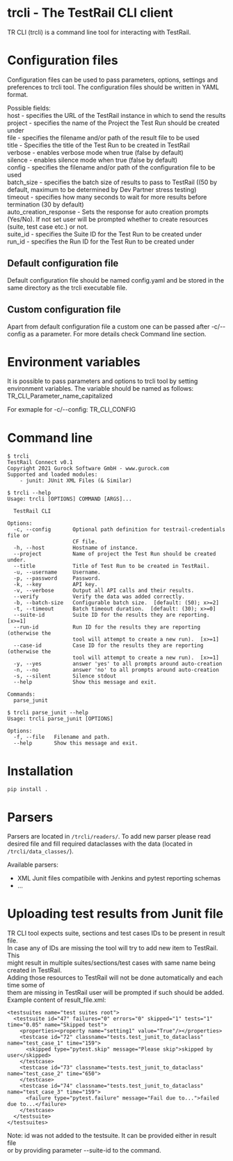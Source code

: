 trcli - The TestRail CLI client
================================
TR CLI (trcli) is a command line tool for interacting with TestRail.

Configuration files
===================
Configuration files can be used to pass parameters, options, settings
and preferences to trcli tool. The configuration files should be written in YAML format.

Possible fields:<br>
host - specifies the URL of the TestRail instance in which to send the results<br>
project - specifies the name of the Project the Test Run should be created under<br>
file - specifies the filename and/or path of the result file to be used<br>
title -  Specifies the title of the Test Run to be created in TestRail<br>
verbose - enables verbose mode when true (false by default)<br>
silence - enables silence mode when true (false by default)<br>
config - specifies the filename and/or path of the configuration file to be used<br>
batch_size - specifies the batch size of results to pass to TestRail ((50 by default, maximum to be determined by Dev Partner stress testing)<br>
timeout - specifies how many seconds to wait for more results before termination (30 by default)<br>
auto_creation_response - Sets the response for auto creation prompts (Yes/No). If not set user will be prompted whether to create resources (suite, test case etc.) or not.<br>
suite_id - specifies the Suite ID for the Test Run to be created under<br>
run_id - specifies the Run ID for the Test Run to be created under<br>

Default configuration file
--------------------------
Default configuration file should be named config.yaml and be stored in the same directory
as the trcli executable file.

Custom configuration file
-------------------------
Apart from default configuration file a custom one can be passed after -c/--config
as a parameter. For more details check Command line section.

Environment variables
=====================
It is possible to pass parameters and options to trcli tool by setting environment variables.
The variable should be named as follows: TR_CLI_Parameter_name_capitalized

For exmaple for -c/--config: TR_CLI_CONFIG

Command line
============
```
$ trcli
TestRail Connect v0.1
Copyright 2021 Gurock Software GmbH - www.gurock.com
Supported and loaded modules:
    - junit: JUnit XML Files (& Similar)
```

```
$ trcli --help
Usage: trcli [OPTIONS] COMMAND [ARGS]...

  TestRail CLI

Options:
  -c, --config       Optional path definition for testrail-credentials file or
                     CF file.
  -h, --host         Hostname of instance.
  --project          Name of project the Test Run should be created under.
  --title            Title of Test Run to be created in TestRail.
  -u, --username     Username.
  -p, --password     Password.
  -k, --key          API key.
  -v, --verbose      Output all API calls and their results.
  --verify           Verify the data was added correctly.
  -b, --batch-size   Configurable batch size.  [default: (50); x>=2]
  -t, --timeout      Batch timeout duration.  [default: (30); x>=0]
  --suite-id         Suite ID for the results they are reporting.  [x>=1]
  --run-id           Run ID for the results they are reporting (otherwise the
                     tool will attempt to create a new run).  [x>=1]
  --case-id          Case ID for the results they are reporting (otherwise the
                     tool will attempt to create a new run).  [x>=1]
  -y, --yes          answer 'yes' to all prompts around auto-creation
  -n, --no           answer 'no' to all prompts around auto-creation
  -s, --silent       Silence stdout
  --help             Show this message and exit.

Commands:
  parse_junit
```

```
$ trcli parse_junit --help
Usage: trcli parse_junit [OPTIONS]

Options:
  -f, --file   Filename and path.
  --help       Show this message and exit.
```

Installation
============
```
pip install .
```

Parsers
=======

Parsers are located in `/trcli/readers/`. To add new parser please read desired file and fill required dataclasses with the data (located in `/trcli/data_classes/`).

Available parsers:

* XML Junit files compatibile with Jenkins and pytest reporting schemas
* ...

Uploading test results from Junit file
======================================

TR CLI tool expects suite, sections and test cases IDs to be present in result file.<br>
In case any of IDs are missing the tool will try to add new item to TestRail. This<br>
might result in multiple suites/sections/test cases with same name being created in TestRail.<br>
Adding those resources to TestRail will not be done automatically and each time some of<br>
them are missing in TestRail user will be prompted if such should be added.<br>
Example content of result_file.xml:
```
<testsuites name="test suites root">
  <testsuite id="47" failures="0" errors="0" skipped="1" tests="1" time="0.05" name="Skipped test">
    <properties><property name="setting1" value="True"/></properties>
    <testcase id="72" classname="tests.test_junit_to_dataclass" name="test_case_1" time="159">
      <skipped type="pytest.skip" message="Please skip">skipped by user</skipped>
    </testcase>
    <testcase id="73" classname="tests.test_junit_to_dataclass" name="test_case_2" time="650">
    </testcase>
    <testcase id="74" classname="tests.test_junit_to_dataclass" name="test_case_3" time="159">
      <failure type="pytest.failure" message="Fail due to...">failed due to...</failure>
    </testcase>
  </testsuite>
</testsuites>
```

Note: id was not added to the testsuite. It can be provided either in result file<br>
or by providing parameter --suite-id to the command.
